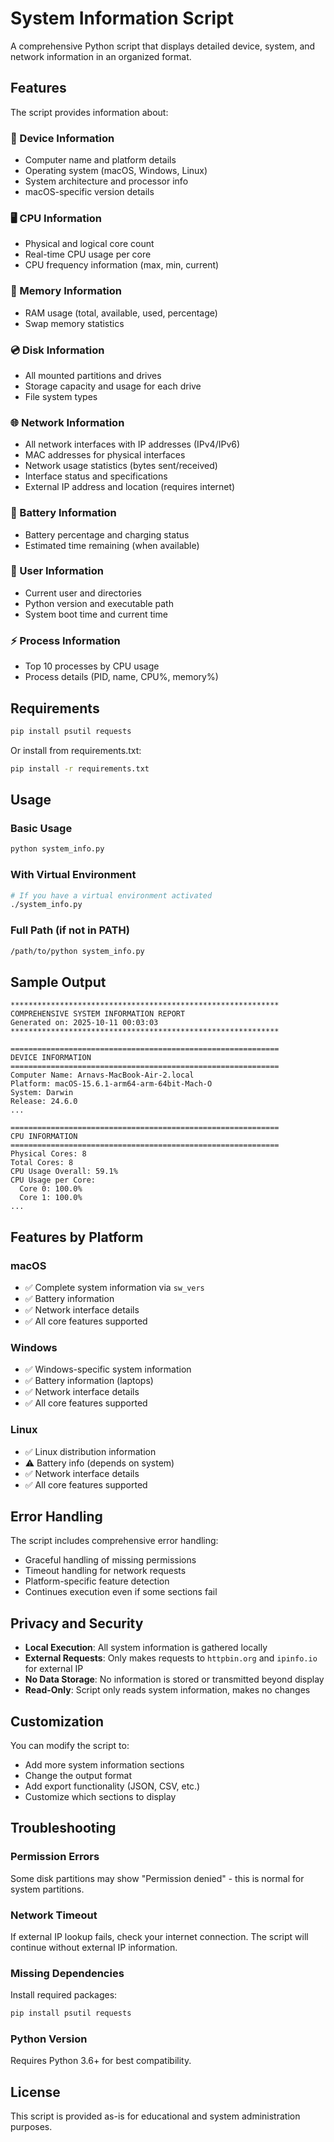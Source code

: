 # System Information Script

A comprehensive Python script that displays detailed device, system, and network information in an organized format.

## Features

The script provides information about:

### 📱 Device Information
- Computer name and platform details
- Operating system (macOS, Windows, Linux)
- System architecture and processor info
- macOS-specific version details

### 🖥️ CPU Information
- Physical and logical core count
- Real-time CPU usage per core
- CPU frequency information (max, min, current)

### 💾 Memory Information
- RAM usage (total, available, used, percentage)
- Swap memory statistics

### 💿 Disk Information
- All mounted partitions and drives
- Storage capacity and usage for each drive
- File system types

### 🌐 Network Information
- All network interfaces with IP addresses (IPv4/IPv6)
- MAC addresses for physical interfaces
- Network usage statistics (bytes sent/received)
- Interface status and specifications
- External IP address and location (requires internet)

### 🔋 Battery Information
- Battery percentage and charging status
- Estimated time remaining (when available)

### 👤 User Information
- Current user and directories
- Python version and executable path
- System boot time and current time

### ⚡ Process Information
- Top 10 processes by CPU usage
- Process details (PID, name, CPU%, memory%)

## Requirements

```bash
pip install psutil requests
```

Or install from requirements.txt:
```bash
pip install -r requirements.txt
```

## Usage

### Basic Usage
```bash
python system_info.py
```

### With Virtual Environment
```bash
# If you have a virtual environment activated
./system_info.py
```

### Full Path (if not in PATH)
```bash
/path/to/python system_info.py
```

## Sample Output

```
************************************************************
COMPREHENSIVE SYSTEM INFORMATION REPORT
Generated on: 2025-10-11 00:03:03
************************************************************

============================================================
DEVICE INFORMATION
============================================================
Computer Name: Arnavs-MacBook-Air-2.local
Platform: macOS-15.6.1-arm64-arm-64bit-Mach-O
System: Darwin
Release: 24.6.0
...

============================================================
CPU INFORMATION
============================================================
Physical Cores: 8
Total Cores: 8
CPU Usage Overall: 59.1%
CPU Usage per Core:
  Core 0: 100.0%
  Core 1: 100.0%
...
```

## Features by Platform

### macOS
- ✅ Complete system information via `sw_vers`
- ✅ Battery information
- ✅ Network interface details
- ✅ All core features supported

### Windows
- ✅ Windows-specific system information
- ✅ Battery information (laptops)
- ✅ Network interface details
- ✅ All core features supported

### Linux
- ✅ Linux distribution information
- ⚠️ Battery info (depends on system)
- ✅ Network interface details
- ✅ All core features supported

## Error Handling

The script includes comprehensive error handling:
- Graceful handling of missing permissions
- Timeout handling for network requests
- Platform-specific feature detection
- Continues execution even if some sections fail

## Privacy and Security

- **Local Execution**: All system information is gathered locally
- **External Requests**: Only makes requests to `httpbin.org` and `ipinfo.io` for external IP
- **No Data Storage**: No information is stored or transmitted beyond display
- **Read-Only**: Script only reads system information, makes no changes

## Customization

You can modify the script to:
- Add more system information sections
- Change the output format
- Add export functionality (JSON, CSV, etc.)
- Customize which sections to display

## Troubleshooting

### Permission Errors
Some disk partitions may show "Permission denied" - this is normal for system partitions.

### Network Timeout
If external IP lookup fails, check your internet connection. The script will continue without external IP information.

### Missing Dependencies
Install required packages:
```bash
pip install psutil requests
```

### Python Version
Requires Python 3.6+ for best compatibility.

## License

This script is provided as-is for educational and system administration purposes.